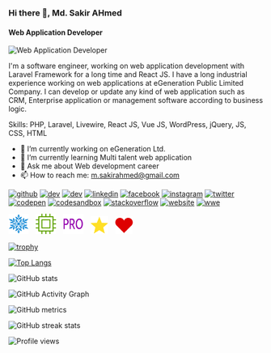 ### Hi there 👋, Md. Sakir AHmed
#### Web Application Developer
![Web Application Developer](https://mdsakir.com/web-storage/sakir-github-bg.png)

I'm a software engineer, working on web application development with Laravel Framework for a long time and React JS. I have a long industrial experience working on web applications at eGeneration Public Limited Company. I can develop or update any kind of web application such as CRM, Enterprise application or management software according to business logic. 

Skills: PHP, Laravel, Livewire, React JS, Vue JS, WordPress, jQuery, JS, CSS, HTML

- 🔭 I’m currently working on eGeneration Ltd. 
- 🌱 I’m currently learning Multi talent web application 
- 💬 Ask me about Web development career 
- 📫 How to reach me: m.sakirahmed@gmail.com 


[<img src='https://cdn.jsdelivr.net/npm/simple-icons@3.0.1/icons/github.svg' alt='github' height='40'>](https://github.com/sakir-developer)  [<img src='https://cdn.jsdelivr.net/npm/simple-icons@3.0.1/icons/dev-dot-to.svg' alt='dev' height='40'>](https://dev.to/mdsakirahmed)  [<img src='https://cdn.jsdelivr.net/npm/simple-icons@3.0.1/icons/hashnode.svg' alt='dev' height='40'>](https://sakir.hashnode.dev/)  [<img src='https://cdn.jsdelivr.net/npm/simple-icons@3.0.1/icons/linkedin.svg' alt='linkedin' height='40'>](https://www.linkedin.com/in/https://www.linkedin.com/in/mdsakir//)  [<img src='https://cdn.jsdelivr.net/npm/simple-icons@3.0.1/icons/facebook.svg' alt='facebook' height='40'>](https://www.facebook.com/sakir.developer)  [<img src='https://cdn.jsdelivr.net/npm/simple-icons@3.0.1/icons/instagram.svg' alt='instagram' height='40'>](https://www.instagram.com/sakir.developer/)  [<img src='https://cdn.jsdelivr.net/npm/simple-icons@3.0.1/icons/twitter.svg' alt='twitter' height='40'>](https://twitter.com/sakir_developer)  [<img src='https://cdn.jsdelivr.net/npm/simple-icons@3.0.1/icons/codepen.svg' alt='codepen' height='40'>](https://codepen.io/mdsakir)  [<img src='https://cdn.jsdelivr.net/npm/simple-icons@3.0.1/icons/codesandbox.svg' alt='codesandbox' height='40'>](https://codesandbox.io/u/sakir.developer)  [<img src='https://cdn.jsdelivr.net/npm/simple-icons@3.0.1/icons/stackoverflow.svg' alt='stackoverflow' height='40'>](https://stackoverflow.com/users/13086797)  [<img src='https://cdn.jsdelivr.net/npm/simple-icons@3.0.1/icons/icloud.svg' alt='website' height='40'>](www.mdsakir.com)  [<img src='https://cdn.jsdelivr.net/npm/simple-icons@3.0.1/icons/wwe.svg' alt='wwe' height='40'>](http://mdsakir.com/)  

<a href='https://archiveprogram.github.com/'><img src='https://raw.githubusercontent.com/acervenky/animated-github-badges/master/assets/acbadge.gif' width='40' height='40'></a> <a href='https://docs.github.com/en/developers'><img src='https://raw.githubusercontent.com/acervenky/animated-github-badges/master/assets/devbadge.gif' width='40' height='40'></a> <a href='https://github.com/pricing'><img src='https://raw.githubusercontent.com/acervenky/animated-github-badges/master/assets/pro.gif' width='40' height='40'></a> <a href='https://stars.github.com/'><img src='https://raw.githubusercontent.com/acervenky/animated-github-badges/master/assets/starbadge.gif' width='35' height='35'></a> <a href='https://docs.github.com/en/github/supporting-the-open-source-community-with-github-sponsors'><img src='https://raw.githubusercontent.com/acervenky/animated-github-badges/master/assets/sponsorbadge.gif' width='35' height='35'></a> 

[![trophy](https://github-profile-trophy.vercel.app/?username=sakir-developer)](https://github.com/ryo-ma/github-profile-trophy)

[![Top Langs](https://github-readme-stats.vercel.app/api/top-langs/?username=sakir-developer)](https://github.com/anuraghazra/github-readme-stats)

![GitHub stats](https://github-readme-stats.vercel.app/api?username=sakir-developer&show_icons=true&count_private=true)  

![GitHub Activity Graph](https://activity-graph.herokuapp.com/graph?username=sakir-developer)  

![GitHub metrics](https://metrics.lecoq.io/sakir-developer)  

![GitHub streak stats](https://github-readme-streak-stats.herokuapp.com/?user=sakir-developer)  

![Profile views](https://gpvc.arturio.dev/sakir-developer)  

<!--
**dt-sakir/dt-sakir** is a ✨ _special_ ✨ repository because its `README.md` (this file) appears on your GitHub profile.

Here are some ideas to get you started:

- 🔭 I’m currently working on ...
- 🌱 I’m currently learning ...
- 👯 I’m looking to collaborate on ...
- 🤔 I’m looking for help with ...
- 💬 Ask me about ...
- 📫 How to reach me: ...
- 😄 Pronouns: ...
- ⚡ Fun fact: ...
-->

